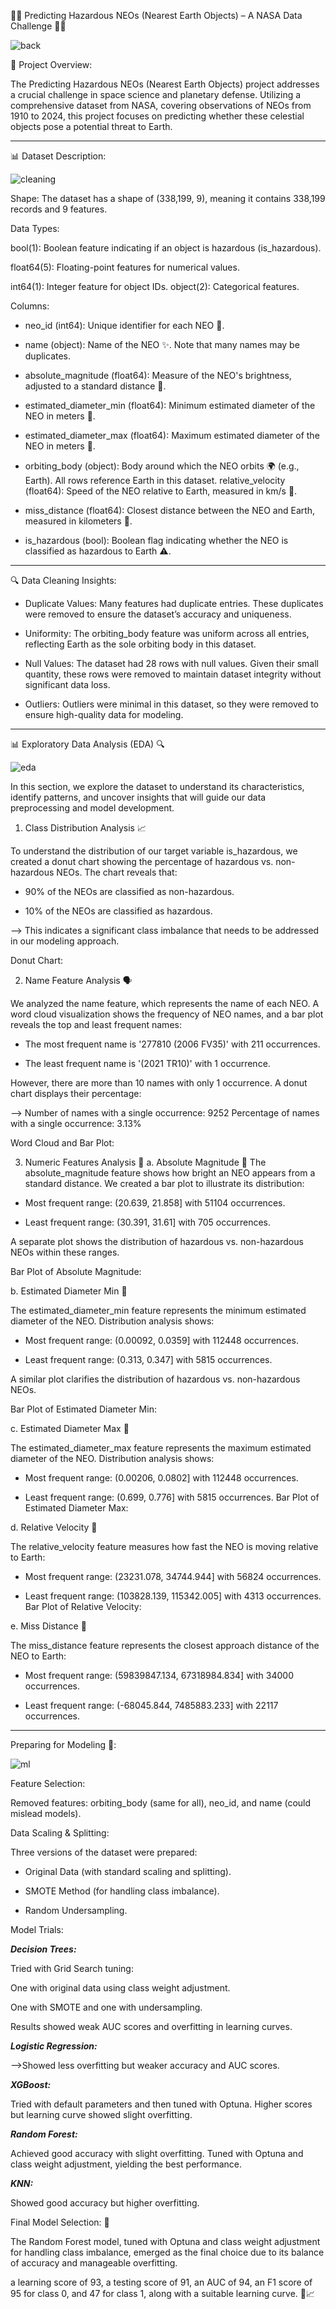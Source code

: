 🚀🌌 Predicting Hazardous NEOs (Nearest Earth Objects) – A NASA Data Challenge 🌌🚀

![back](readmebackimage.jpg)

📌 Project Overview:

The Predicting Hazardous NEOs (Nearest Earth Objects) project addresses a crucial challenge in space science and planetary defense. Utilizing a comprehensive dataset from NASA, covering observations of NEOs from 1910 to 2024, this project focuses on predicting whether these celestial objects pose a potential threat to Earth.

*****************************************

📊 Dataset Description:

![cleaning](datacleaning_background.jpg)

Shape: The dataset has a shape of (338,199, 9), meaning it contains 338,199 records and 9 features.

Data Types:

bool(1): Boolean feature indicating if an object is hazardous (is_hazardous).

float64(5): Floating-point features for numerical values.

int64(1): Integer feature for object IDs.
object(2): Categorical features.

Columns:

* neo_id (int64): Unique identifier for each NEO 🌟.

* name (object): Name of the NEO ✨. Note that many names may be duplicates.

* absolute_magnitude (float64): Measure of the NEO's brightness, adjusted to a standard distance 🌟.

* estimated_diameter_min (float64): Minimum estimated diameter of the NEO in meters 📏.

* estimated_diameter_max (float64): Maximum estimated diameter of the NEO in meters 📏.

* orbiting_body (object): Body around which the NEO orbits 🌍 (e.g., Earth). 
All rows reference Earth in this dataset.
relative_velocity (float64): Speed of the NEO relative to Earth, measured in km/s 🚀.

* miss_distance (float64): Closest distance between the NEO and Earth, measured in kilometers 🌌.

* is_hazardous (bool): Boolean flag indicating whether the NEO is classified as hazardous to Earth ⚠️.

*****************************************

🔍 Data Cleaning Insights:

* Duplicate Values: Many features had duplicate entries. These duplicates were removed to ensure the dataset’s accuracy and uniqueness.

* Uniformity: The orbiting_body feature was uniform across all entries, reflecting Earth as the sole orbiting body in this dataset.

* Null Values: The dataset had 28 rows with null values. Given their small quantity, these rows were removed to maintain dataset integrity without significant data loss.

* Outliers: Outliers were minimal in this dataset, so they were removed to ensure high-quality data for modeling.

***************************************

📊 Exploratory Data Analysis (EDA) 🔍

![eda](edaback.png)

In this section, we explore the dataset to understand its characteristics, identify patterns, and uncover insights that will guide our data preprocessing and model development.

1. Class Distribution Analysis 📈

To understand the distribution of our target variable is_hazardous, we created a donut chart showing the percentage of hazardous vs. non-hazardous NEOs. The chart reveals that:

* 90% of the NEOs are classified as non-hazardous.

* 10% of the NEOs are classified as hazardous.

--> This indicates a significant class imbalance that needs to be addressed in our modeling approach.

Donut Chart:

2. Name Feature Analysis 🗣️

We analyzed the name feature, which represents the name of each NEO. A word cloud visualization shows the frequency of NEO names, and a bar plot reveals the top and least frequent names:

* The most frequent name is '277810 (2006 FV35)' with 211 occurrences.

* The least frequent name is '(2021 TR10)' with 1 occurrence.

However, there are more than 10 names with only 1 occurrence. A donut chart displays their percentage:

--> Number of names with a single occurrence: 9252
Percentage of names with a single occurrence: 3.13%

Word Cloud and Bar Plot:

3. Numeric Features Analysis 📏
a. Absolute Magnitude 🌟
The absolute_magnitude feature shows how bright an NEO appears from a standard distance. We created a bar plot to illustrate its distribution:

* Most frequent range: (20.639, 21.858] with 51104 occurrences.

* Least frequent range: (30.391, 31.61] with 705 occurrences.

A separate plot shows the distribution of hazardous vs. non-hazardous NEOs within these ranges.

Bar Plot of Absolute Magnitude:

b. Estimated Diameter Min 📏

The estimated_diameter_min feature represents the minimum estimated diameter of the NEO. Distribution analysis shows:

* Most frequent range: (0.00092, 0.0359] with 112448 occurrences.

* Least frequent range: (0.313, 0.347] with 5815 occurrences.

A similar plot clarifies the distribution of hazardous vs. non-hazardous NEOs.

Bar Plot of Estimated Diameter Min:

c. Estimated Diameter Max 📏

The estimated_diameter_max feature represents the maximum estimated diameter of the NEO. Distribution analysis shows:

* Most frequent range: (0.00206, 0.0802] with 112448 occurrences.

* Least frequent range: (0.699, 0.776] with 5815 occurrences.
Bar Plot of Estimated Diameter Max:

d. Relative Velocity 🚀

The relative_velocity feature measures how fast the NEO is moving relative to Earth:

* Most frequent range: (23231.078, 34744.944] with 56824 occurrences.

* Least frequent range: (103828.139, 115342.005] with 4313 occurrences.
Bar Plot of Relative Velocity:


e. Miss Distance 🌌

The miss_distance feature represents the closest approach distance of the NEO to Earth:

* Most frequent range: (59839847.134, 67318984.834] with 34000 occurrences.

* Least frequent range: (-68045.844, 7485883.233] with 22117 occurrences.

*********************************

Preparing for Modeling 🧠:

![ml](mll.jpg)

Feature Selection:

Removed features: orbiting_body (same for all), neo_id, and name (could mislead models).

Data Scaling & Splitting:

Three versions of the dataset were prepared:

* Original Data (with standard scaling and splitting).

* SMOTE Method (for handling class imbalance).

* Random Undersampling.

Model Trials:

**_Decision Trees:_** 

Tried with Grid Search tuning:

One with original data using class weight adjustment.

One with SMOTE and one with undersampling.

Results showed weak AUC scores and overfitting in learning curves.

**_Logistic Regression:_**

-->Showed less overfitting but weaker accuracy and AUC scores.

**_XGBoost:_**

Tried with default parameters and then tuned with Optuna.
Higher scores but learning curve showed slight overfitting.

**_Random Forest:_**

Achieved good accuracy with slight overfitting.
Tuned with Optuna and class weight adjustment, yielding the best performance.

**_KNN:_**

Showed good accuracy but higher overfitting.

Final Model Selection: 🌟

The Random Forest model, tuned with Optuna and class weight adjustment for handling class imbalance, emerged as the final choice due to its balance of accuracy and manageable overfitting.

a learning score of 93, a testing score of 91, an AUC of 94, an F1 score of 95 for class 0, and 47 for class 1, along with a suitable learning curve. 🌟📈